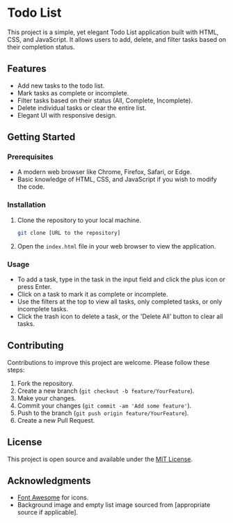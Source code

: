 # Todo List

This project is a simple, yet elegant Todo List application built with HTML, CSS, and JavaScript. It allows users to add, delete, and filter tasks based on their completion status.

## Features

- Add new tasks to the todo list.
- Mark tasks as complete or incomplete.
- Filter tasks based on their status (All, Complete, Incomplete).
- Delete individual tasks or clear the entire list.
- Elegant UI with responsive design.

## Getting Started

### Prerequisites

- A modern web browser like Chrome, Firefox, Safari, or Edge.
- Basic knowledge of HTML, CSS, and JavaScript if you wish to modify the code.

### Installation

1. Clone the repository to your local machine.
   ```bash
   git clone [URL to the repository]
   ```
2. Open the `index.html` file in your web browser to view the application.

### Usage

- To add a task, type in the task in the input field and click the plus icon or press Enter.
- Click on a task to mark it as complete or incomplete.
- Use the filters at the top to view all tasks, only completed tasks, or only incomplete tasks.
- Click the trash icon to delete a task, or the 'Delete All' button to clear all tasks.

## Contributing

Contributions to improve this project are welcome. Please follow these steps:

1. Fork the repository.
2. Create a new branch (`git checkout -b feature/YourFeature`).
3. Make your changes.
4. Commit your changes (`git commit -am 'Add some feature'`).
5. Push to the branch (`git push origin feature/YourFeature`).
6. Create a new Pull Request.

## License

This project is open source and available under the [MIT License](LICENSE.md).

## Acknowledgments

- [Font Awesome](https://maxcdn.bootstrapcdn.com/font-awesome/4.5.0/css/font-awesome.min.css) for icons.
- Background image and empty list image sourced from [appropriate source if applicable].

